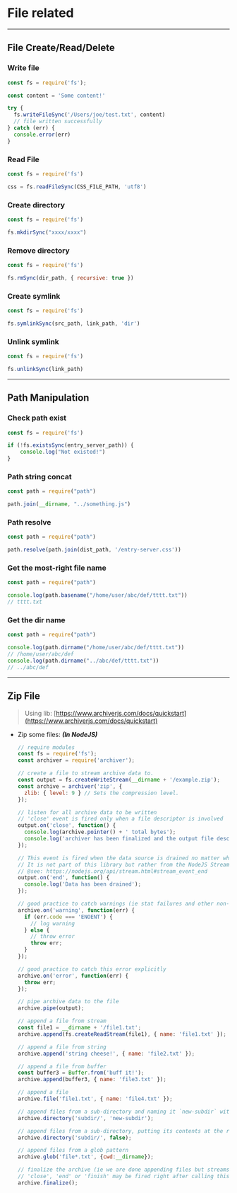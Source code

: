 # File related

---

## File Create/Read/Delete

### Write file

```jsx
const fs = require('fs');

const content = 'Some content!'

try {
  fs.writeFileSync('/Users/joe/test.txt', content)
  // file written successfully
} catch (err) {
  console.error(err)
}
```

### Read File

```jsx
const fs = require('fs')

css = fs.readFileSync(CSS_FILE_PATH, 'utf8')
```

### Create directory

```jsx
const fs = require('fs')

fs.mkdirSync("xxxx/xxxx")
```

### Remove directory

```jsx
const fs = require('fs')

fs.rmSync(dir_path, { recursive: true })
```

### Create symlink

```jsx
const fs = require('fs')

fs.symlinkSync(src_path, link_path, 'dir')
```

### Unlink symlink

```jsx
const fs = require('fs')

fs.unlinkSync(link_path)
```

---

## Path Manipulation

### Check path exist

```jsx
const fs = require('fs')

if (!fs.existsSync(entry_server_path)) {
	console.log("Not existed!")
}
```

### Path string concat

```jsx
const path = require("path")

path.join(__dirname, "../something.js")
```

### Path resolve

```jsx
const path = require("path")

path.resolve(path.join(dist_path, '/entry-server.css'))
```

### Get the most-right file name

```jsx
const path = require("path")

console.log(path.basename("/home/user/abc/def/tttt.txt"))
// tttt.txt
```

### Get the dir name

```jsx
const path = require("path")

console.log(path.dirname("/home/user/abc/def/tttt.txt"))
// /home/user/abc/def
console.log(path.dirname("../abc/def/tttt.txt"))
// ../abc/def
```

---

## Zip File

> Using lib: [https://www.archiverjs.com/docs/quickstart](https://www.archiverjs.com/docs/quickstart)
> 
- Zip some files: ***(In NodeJS)***
    
    ```jsx
    // require modules
    const fs = require('fs');
    const archiver = require('archiver');
    
    // create a file to stream archive data to.
    const output = fs.createWriteStream(__dirname + '/example.zip');
    const archive = archiver('zip', {
      zlib: { level: 9 } // Sets the compression level.
    });
    
    // listen for all archive data to be written
    // 'close' event is fired only when a file descriptor is involved
    output.on('close', function() {
      console.log(archive.pointer() + ' total bytes');
      console.log('archiver has been finalized and the output file descriptor has closed.');
    });
    
    // This event is fired when the data source is drained no matter what was the data source.
    // It is not part of this library but rather from the NodeJS Stream API.
    // @see: https://nodejs.org/api/stream.html#stream_event_end
    output.on('end', function() {
      console.log('Data has been drained');
    });
    
    // good practice to catch warnings (ie stat failures and other non-blocking errors)
    archive.on('warning', function(err) {
      if (err.code === 'ENOENT') {
        // log warning
      } else {
        // throw error
        throw err;
      }
    });
    
    // good practice to catch this error explicitly
    archive.on('error', function(err) {
      throw err;
    });
    
    // pipe archive data to the file
    archive.pipe(output);
    
    // append a file from stream
    const file1 = __dirname + '/file1.txt';
    archive.append(fs.createReadStream(file1), { name: 'file1.txt' });
    
    // append a file from string
    archive.append('string cheese!', { name: 'file2.txt' });
    
    // append a file from buffer
    const buffer3 = Buffer.from('buff it!');
    archive.append(buffer3, { name: 'file3.txt' });
    
    // append a file
    archive.file('file1.txt', { name: 'file4.txt' });
    
    // append files from a sub-directory and naming it `new-subdir` within the archive
    archive.directory('subdir/', 'new-subdir');
    
    // append files from a sub-directory, putting its contents at the root of archive
    archive.directory('subdir/', false);
    
    // append files from a glob pattern
    archive.glob('file*.txt', {cwd:__dirname});
    
    // finalize the archive (ie we are done appending files but streams have to finish yet)
    // 'close', 'end' or 'finish' may be fired right after calling this method so register to them beforehand
    archive.finalize();
    ```